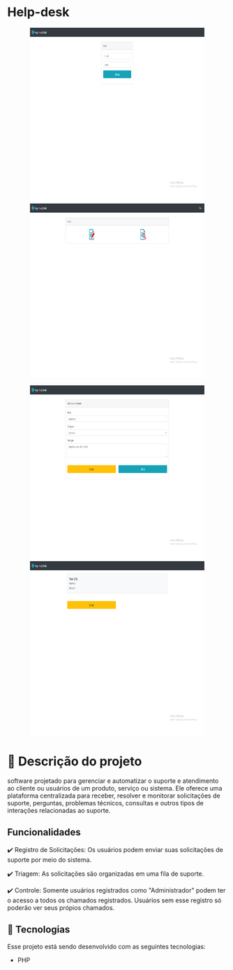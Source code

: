 # Help-desk
<p align="center">
 
<img width="400px" height="400px" src="imagens/telaLogin.png">
<img width="400px" height="400px" src="imagens/menu.png">
</p>

<p align="center">
 
<img width="400px" height="400px" src="imagens/abrirChamado.png">
<img width="400px" height="400px" src="imagens/consulta.png"
</p>

 <h1> 📝 Descrição do projeto </h1>
 
 <p>  software projetado para gerenciar e automatizar o suporte e atendimento ao cliente ou usuários de um produto, serviço ou sistema. Ele oferece uma plataforma centralizada para receber, resolver e monitorar solicitações de suporte, perguntas, problemas técnicos, consultas e outros tipos de interações relacionadas ao suporte.
       </p>

 ## Funcionalidades

:heavy_check_mark: Registro de Solicitações: Os usuários podem enviar suas solicitações de suporte por meio do sistema.

:heavy_check_mark: Triagem: As solicitações são organizadas em uma fila de suporte.

:heavy_check_mark: Controle: Somente usuários registrados como "Administrador" podem ter o acesso a todos os chamados registrados. Usuários sem esse registro só poderão ver seus própios chamados.

## 🚀 Tecnologias

Esse projeto está sendo desenvolvido com as seguintes tecnologias:

- PHP


  

